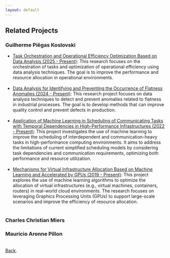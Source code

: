 ```yaml
---
layout: default
---
```


## Related Projects

### Guilherme Piêgas Koslovski
<ul>

<li><a href="https://buscatextual.cnpq.br/buscatextual/visualizacv.do;jsessionid=A4212D88EA4ADC8A795E3BFC8C19C553.buscatextual_0#ProjetosPesquisa" target="_blank" rel="noopener">Task Orchestration and Operational Efficiency Optimization Based on Data Analysis (2025 - Present)</a>: This research focuses on the orchestration of tasks and optimization of operational efficiency using data analysis techniques. The goal is to improve the performance and resource allocation in operational environments. 
</li>
<br>

<li><a href="https://buscatextual.cnpq.br/buscatextual/visualizacv.do;jsessionid=A4212D88EA4ADC8A795E3BFC8C19C553.buscatextual_0#ProjetosPesquisa" target="_blank" rel="noopener">Data Analysis for Identifying and Preventing the Occurrence of Flatness Anomalies (2024 - Present)</a>: This research project focuses on data analysis techniques to detect and prevent anomalies related to flatness in industrial processes. The goal is to develop methods that can improve quality control and prevent defects in production. 
</li>
<br>

<li><a href="https://buscatextual.cnpq.br/buscatextual/visualizacv.do;jsessionid=A4212D88EA4ADC8A795E3BFC8C19C553.buscatextual_0#ProjetosPesquisa" target="_blank" rel="noopener">Application of Machine Learning in Scheduling of Communicating Tasks with Temporal Dependencies in High-Performance Infrastructures (2022 - Present)</a>: This project investigates the use of machine learning to improve the scheduling of interdependent and communication-heavy tasks in high-performance computing environments. It aims to address the limitations of current simplified scheduling models by considering task dependencies and communication requirements, optimizing both performance and resource utilization. 
</li>
<br>

<li><a href="https://buscatextual.cnpq.br/buscatextual/visualizacv.do;jsessionid=A4212D88EA4ADC8A795E3BFC8C19C553.buscatextual_0#ProjetosPesquisa" target="_blank" rel="noopener">Mechanisms for Virtual Infrastructure Allocation Based on Machine Learning and Accelerated by GPUs (2019 - Present)</a>: This project explores the use of machine learning algorithms to optimize the allocation of virtual infrastructures (e.g., virtual machines, containers, routers) in real-world cloud environments. The research focuses on leveraging Graphics Processing Units (GPUs) to support large-scale scenarios and improve the efficiency of resource allocation. 
</li>
<br>





</ul>

### Charles Christian Miers
<ul>

</ul>

### Maurício Aronne Pillon
<ul>


</ul>
<br>
<a href="https://paullollima.github.io/" target="" rel="noopener">Back</a>.
